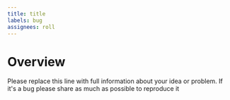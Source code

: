 ```yaml
---
title: title
labels: bug
assignees: roll
---
```

# Overview

Please replace this line with full information about your idea or problem. If it's a bug please share as much as possible to reproduce it
